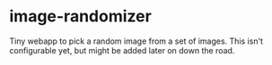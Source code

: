 # image-randomizer
Tiny webapp to pick a random image from a set of images. This isn't configurable yet, but might be added later on down the road.
